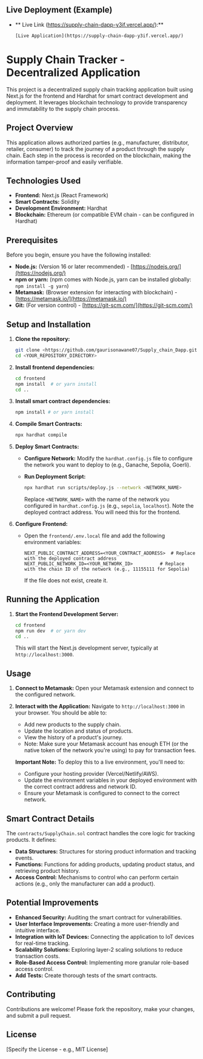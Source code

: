 ## Live Deployment (Example)


*  ** Live Link (https://supply-chain-dapp-y3if.vercel.app/):**

    ```
    [Live Application](https://supply-chain-dapp-y3if.vercel.app/)  
    ```

# Supply Chain Tracker - Decentralized Application

This project is a decentralized supply chain tracking application built using Next.js for the frontend and Hardhat for smart contract development and deployment.  It leverages blockchain technology to provide transparency and immutability to the supply chain process.

## Project Overview

This application allows authorized parties (e.g., manufacturer, distributor, retailer, consumer) to track the journey of a product through the supply chain.  Each step in the process is recorded on the blockchain, making the information tamper-proof and easily verifiable.

## Technologies Used

*   **Frontend:** Next.js (React Framework)
*   **Smart Contracts:** Solidity
*   **Development Environment:** Hardhat
*   **Blockchain:** Ethereum (or compatible EVM chain - can be configured in Hardhat)

## Prerequisites

Before you begin, ensure you have the following installed:

*   **Node.js:** (Version 16 or later recommended) - [https://nodejs.org/](https://nodejs.org/)
*   **npm or yarn:** (npm comes with Node.js, yarn can be installed globally: `npm install -g yarn`)
*   **Metamask:** (Browser extension for interacting with blockchain) - [https://metamask.io/](https://metamask.io/)
*   **Git:** (For version control) - [https://git-scm.com/](https://git-scm.com/)

## Setup and Installation

1.  **Clone the repository:**

    ```bash
    git clone <https://github.com/gaurisonawane07/Supply_chain_Dapp.git>
    cd <YOUR_REPOSITORY_DIRECTORY>
    ```

2.  **Install frontend dependencies:**

    ```bash
    cd frontend
    npm install  # or yarn install
    cd ..
    ```

3.  **Install smart contract dependencies:**

    ```bash
    npm install # or yarn install
    ```

4.  **Compile Smart Contracts:**

    ```bash
    npx hardhat compile
    ```

5.  **Deploy Smart Contracts:**

    *   **Configure Network:**  Modify the `hardhat.config.js` file to configure the network you want to deploy to (e.g., Ganache, Sepolia, Goerli).
    *   **Run Deployment Script:**

        ```bash
        npx hardhat run scripts/deploy.js --network <NETWORK_NAME>
        ```
        Replace `<NETWORK_NAME>` with the name of the network you configured in `hardhat.config.js` (e.g., `sepolia`, `localhost`).  Note the deployed contract address.  You will need this for the frontend.

6.  **Configure Frontend:**

    *   Open the `frontend/.env.local` file and add the following environment variables:

        ```
        NEXT_PUBLIC_CONTRACT_ADDRESS=<YOUR_CONTRACT_ADDRESS>  # Replace with the deployed contract address
        NEXT_PUBLIC_NETWORK_ID=<YOUR_NETWORK_ID>          # Replace with the chain ID of the network (e.g., 11155111 for Sepolia)
        ```
        If the file does not exist, create it.

## Running the Application

1.  **Start the Frontend Development Server:**

    ```bash
    cd frontend
    npm run dev  # or yarn dev
    cd ..
    ```

    This will start the Next.js development server, typically at `http://localhost:3000`.

## Usage

1.  **Connect to Metamask:** Open your Metamask extension and connect to the configured network.
2.  **Interact with the Application:** Navigate to `http://localhost:3000` in your browser. You should be able to:
    *   Add new products to the supply chain.
    *   Update the location and status of products.
    *   View the history of a product's journey.
    *   Note: Make sure your Metamask account has enough ETH (or the native token of the network you're using) to pay for transaction fees.



    **Important Note:** To deploy this to a live environment, you'll need to:

    *   Configure your hosting provider (Vercel/Netlify/AWS).
    *   Update the environment variables in your deployed environment with the correct contract address and network ID.
    *   Ensure your Metamask is configured to connect to the correct network.

## Smart Contract Details

The `contracts/SupplyChain.sol` contract handles the core logic for tracking products.  It defines:

*   **Data Structures:**  Structures for storing product information and tracking events.
*   **Functions:** Functions for adding products, updating product status, and retrieving product history.
*   **Access Control:**  Mechanisms to control who can perform certain actions (e.g., only the manufacturer can add a product).

## Potential Improvements

*   **Enhanced Security:** Auditing the smart contract for vulnerabilities.
*   **User Interface Improvements:**  Creating a more user-friendly and intuitive interface.
*   **Integration with IoT Devices:** Connecting the application to IoT devices for real-time tracking.
*   **Scalability Solutions:** Exploring layer-2 scaling solutions to reduce transaction costs.
*   **Role-Based Access Control:** Implementing more granular role-based access control.
*   **Add Tests:** Create thorough tests of the smart contracts.

## Contributing

Contributions are welcome! Please fork the repository, make your changes, and submit a pull request.

## License

[Specify the License - e.g., MIT License]